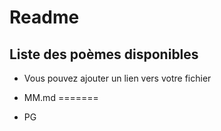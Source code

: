 # Readme

## Liste des poèmes disponibles

* Vous pouvez ajouter un lien vers votre fichier

* MM.md
=======
* PG

